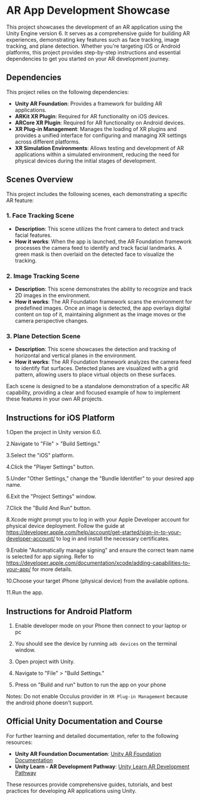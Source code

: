 # AR App Development Showcase

This project showcases the development of an AR application using the Unity Engine version 6. It serves as a comprehensive guide for building AR experiences, demonstrating key features such as face tracking, image tracking, and plane detection. Whether you're targeting iOS or Android platforms, this project provides step-by-step instructions and essential dependencies to get you started on your AR development journey.

## Dependencies

This project relies on the following dependencies:

- **Unity AR Foundation**: Provides a framework for building AR applications.
- **ARKit XR Plugin**: Required for AR functionality on iOS devices.
- **ARCore XR Plugin**: Required for AR functionality on Android devices.
- **XR Plug-in Management**: Manages the loading of XR plugins and provides a unified interface for configuring and managing XR settings across different platforms.
- **XR Simulation Environments**: Allows testing and development of AR applications within a simulated environment, reducing the need for physical devices during the initial stages of development.

## Scenes Overview

This project includes the following scenes, each demonstrating a specific AR feature:

### 1. Face Tracking Scene
- **Description**: This scene utilizes the front camera to detect and track facial features.
- **How it works**: When the app is launched, the AR Foundation framework processes the camera feed to identify and track facial landmarks. A green mask is then overlaid on the detected face to visualize the tracking.

### 2. Image Tracking Scene
- **Description**: This scene demonstrates the ability to recognize and track 2D images in the environment.
- **How it works**: The AR Foundation framework scans the environment for predefined images. Once an image is detected, the app overlays digital content on top of it, maintaining alignment as the image moves or the camera perspective changes.

### 3. Plane Detection Scene
- **Description**: This scene showcases the detection and tracking of horizontal and vertical planes in the environment.
- **How it works**: The AR Foundation framework analyzes the camera feed to identify flat surfaces. Detected planes are visualized with a grid pattern, allowing users to place virtual objects on these surfaces.

Each scene is designed to be a standalone demonstration of a specific AR capability, providing a clear and focused example of how to implement these features in your own AR projects.


## Instructions for iOS Platform

1.Open the project in Unity version 6.0.

2.Navigate to "File" > "Build Settings."

3.Select the "iOS" platform.

4.Click the "Player Settings" button.

5.Under "Other Settings," change the "Bundle Identifier" to your desired app name.

6.Exit the "Project Settings" window.

7.Click the "Build And Run" button.

8.Xcode might prompt you to log in with your Apple Developer account for physical device deployment. Follow the guide at https://developer.apple.com/help/account/get-started/sign-in-to-your-developer-account/ to log in and install the necessary certificates.

9.Enable "Automatically manage signing" and ensure the correct team name is selected for app signing. Refer to https://developer.apple.com/documentation/xcode/adding-capabilities-to-your-app/ for more details.

10.Choose your target iPhone (physical device) from the available options.

11.Run the app.

## Instructions for Android Platform

1. Enable developer mode on your Phone then connect to your laptop or pc

2. You should see the device by running `adb devices` on the terminal window.

3. Open project with Unity.

4. Navigate to "File" > "Build Settings."

5. Press on "Build and run" button to run the app on your phone

Notes: Do not enable Occulus provider in `XR Plug-in Management` because the android phone doesn't support.

## Official Unity Documentation and Course

For further learning and detailed documentation, refer to the following resources:

- **Unity AR Foundation Documentation**: [Unity AR Foundation Documentation](https://docs.unity3d.com/Packages/com.unity.xr.arfoundation@latest)
- **Unity Learn - AR Development Pathway**: [Unity Learn AR Development Pathway](https://learn.unity.com/pathway/mobile-ar-development)


These resources provide comprehensive guides, tutorials, and best practices for developing AR applications using Unity.

